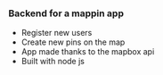 ### Backend for a mappin app

- Register new users
- Create new pins on the map
- App made thanks to the mapbox api
- Built with node js
